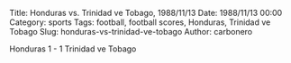 Title: Honduras vs. Trinidad ve Tobago, 1988/11/13
Date: 1988/11/13 00:00
Category: sports
Tags: football, football scores, Honduras, Trinidad ve Tobago
Slug: honduras-vs-trinidad-ve-tobago
Author: carbonero


Honduras 1 - 1 Trinidad ve Tobago
